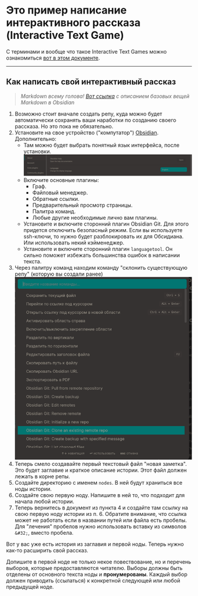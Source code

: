 # Это пример написание интерактивного рассказа (Interactive Text Game) 
С терминами и вообще что такое Interactive Text Games можно ознакомиться [вот в этом документе](https://docs.google.com/document/d/1ckahubIW_SVBNAnv93yaYD75iNJW3b6BHZ1Sigx7vDo/edit).
____
## Как написать свой интерактивный рассказ
>_Markdown всему голова! [Вот ссылка](https://blog.system-school.ru/2020/08/21/obsidian/) с описанием базовых вещей Markdown в Obsidian_
1. Возможно стоит вначале создать репу, куда можно будет автоматически сохранять ваши наработки по созданию своего рассказа. Но это пока не обязательно. 
2. Установите на свое устройство ("компутатор") [Obsidian](https://obsidian.md/). Дополнительно:
	- Там можно будет выбрать понятный язык интерфейса, после установки. ![image](screenshots/change_lang.png)
	- Включите основные плагины:
		- Граф.
		- Файловый менеджер.
		- Обратные ссылки.
		- Предварительный просмотр страницы.
		- Палитра команд.
		- Любые другие необходимые лично вам плагины.
	- Установите и включите сторонний плагин Obsidian Git. Для этого придется отключить безопасный режим. Если вы используете ssh-ключи, то нужно будет разблокировать их для Обсидиана. Или использовать некий кэйменеджер.
	- Установите и включите сторонний плагин `languagetool`. Он сильно поможет избежать большинства ошибок в написании текста.
3. Через палитру команд находим команду "склонить существующую репу" (которую вы создали ранее) ![clone repo](screenshots/clone&#32;repo.png)
4. Теперь смело создавайте первый текстовый файл "новая заметка". Это будет заглавие и краткое описание истории. Этот файл должен лежать в корне репы.
5. Создайте директорию с именем `nodes`. В ней будут храниться все ноды истории.
6. Создайте свою первую ноду. Напишите в ней то, что подходит для начала любой истории.
7. Теперь вернитесь в документ из пункта 4 и создайте там ссылку на свою первую ноду истории из п. 6. Обратите внимание, что ссылка может не работать если в названии путей или файла есть пробелы. Для "лечения" пробелов нужно использовать вставку из символов `&#32;`, вместо пробела.

Вот у вас уже есть история из заглавия и первой ноды. Теперь нужно как-то расширить свой рассказ.

Допишите в первой ноде не только некое повествование, но и перечень выборов, которые предоставляются читателю. Выборы должны быть отделены от основного текста ноды и **пронумерованы**.
Каждый выбор должен приводить (ссылаться) к конкретной следующей или любой предыдущей ноде.